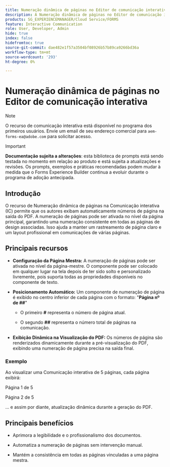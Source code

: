 ```yaml
---
title: Numeração dinâmica de páginas no Editor de comunicação interativa
description: A Numeração dinâmica de páginas no Editor de comunicação interativa permite que os autores exibam automaticamente números de página em sua saída do PDF.
products: SG_EXPERIENCEMANAGER/Cloud Service/FORMS
feature: Interactive Communication
role: User, Developer, Admin
hide: true
index: false
hidefromtoc: true
source-git-commit: dae482e1f57a3504bf08926b57b89ca9266bd36a
workflow-type: tm+mt
source-wordcount: '293'
ht-degree: 0%

---
```



# Numeração dinâmica de páginas no Editor de comunicação interativa

>[!NOTE]
>
> O recurso de comunicação interativa está disponível no programa dos primeiros usuários. Envie um email de seu endereço comercial para `aem-forms-ea@adobe.com` para solicitar acesso.

>[!IMPORTANT]
>
> **Documentação sujeita a alterações**: esta biblioteca de prompts está sendo testada no momento em relação ao produto e está sujeita a atualizações e revisões. Os prompts, exemplos e práticas recomendadas podem mudar à medida que o Forms Experience Builder continua a evoluir durante o programa de adoção antecipada.

## Introdução

O recurso de Numeração dinâmica de páginas na Comunicação interativa (IC) permite que os autores exibam automaticamente números de página na saída do PDF. A numeração de páginas pode ser ativada no nível da página principal, garantindo uma numeração consistente em todas as páginas de design associadas. Isso ajuda a manter um rastreamento de página claro e um layout profissional em comunicações de várias páginas.

## Principais recursos

- **Configuração da Página Mestra:**
A numeração de páginas pode ser ativada no nível da página-mestre. O componente pode ser colocado em qualquer lugar na tela depois de ter sido solto e personalizado livremente, pois suporta todas as propriedades disponíveis no componente de texto.

- **Posicionamento Automático:**
Um componente de numeração de página é exibido no centro inferior de cada página com o formato:
&quot;**Página nº de ##**&quot;

   - O primeiro **#** representa o número de página atual.

   - O segundo **##** representa o número total de páginas na comunicação.

- **Exibição Dinâmica na Visualização do PDF:**
Os números de página são renderizados dinamicamente durante a pré-visualização do PDF, exibindo uma numeração de página precisa na saída final.

### Exemplo

Ao visualizar uma Comunicação interativa de 5 páginas, cada página exibirá:

Página 1 de 5

Página 2 de 5

... e assim por diante, atualização dinâmica durante a geração do PDF.

## Principais benefícios

- Aprimora a legibilidade e o profissionalismo dos documentos.

- Automatiza a numeração de páginas sem intervenção manual.

- Mantém a consistência em todas as páginas vinculadas a uma página mestra.
